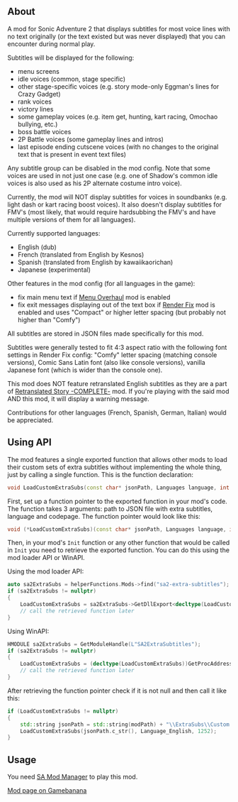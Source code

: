 ## About

A mod for Sonic Adventure 2 that displays subtitles for most voice lines with no text originally (or the text existed but was never displayed) that you can encounter during normal play.

Subtitles will be displayed for the following:
* menu screens
* idle voices (common, stage specific)
* other stage-specific voices (e.g. story mode-only Eggman's lines for Crazy Gadget)
* rank voices
* victory lines
* some gameplay voices (e.g. item get, hunting, kart racing, Omochao bullying, etc.)
* boss battle voices
* 2P Battle voices (some gameplay lines and intros)
* last episode ending cutscene voices (with no changes to the original text that is present in event text files)

Any subtitle group can be disabled in the mod config. Note that some voices are used in not just one case (e.g. one of Shadow's common idle voices is also used as his 2P alternate costume intro voice).

Currently, the mod will NOT display subtitles for voices in soundbanks (e.g. light dash or kart racing boost voices). It also doesn't display subtitles for FMV's (most likely, that would require hardsubbing the FMV's and have multiple versions of them for all languages).

Currently supported languages:
* English (dub)
* French (translated from English by Kesnos)
* Spanish (translated from English by kawaiikaorichan)
* Japanese (experimental)

Other features in the mod config (for all languages in the game):
* fix main menu text if [Menu Overhaul](https://gamebanana.com/mods/33169) mod is enabled
* fix exit messages displaying out of the text box if [Render Fix](https://gamebanana.com/mods/452445) mod is enabled and uses "Compact" or higher letter spacing (but probably not higher than "Comfy")

All subtitles are stored in JSON files made specifically for this mod.

Subtitles were generally tested to fit 4:3 aspect ratio with the following font settings in Render Fix config: "Comfy" letter spacing (matching console versions), Comic Sans Latin font (also like console versions), vanilla Japanese font (which is wider than the console one).

This mod does NOT feature retranslated English subtitles as they are a part of [Retranslated Story -COMPLETE-](https://gamebanana.com/mods/437858) mod. If you're playing with the said mod AND this mod, it will display a warning message.

Contributions for other languages (French, Spanish, German, Italian) would be appreciated.

## Using API

The mod features a single exported function that allows other mods to load their custom sets of extra subtitles without implementing the whole thing, just by calling a single function. This is the function declaration:

```c++
void LoadCustomExtraSubs(const char* jsonPath, Languages language, int codepage)
```

First, set up a function pointer to the exported function in your mod's code. The function takes 3 arguments: path to JSON file with extra subtitles, language and codepage. The function pointer would look like this:

```c++
void (*LoadCustomExtraSubs)(const char* jsonPath, Languages language, int codepage) = nullptr;
```
Then, in your mod's `Init` function or any other function that would be called in `Init` you need to retrieve the exported function. You can do this using the mod loader API or WinAPI.

Using the mod loader API:

```c++
auto sa2ExtraSubs = helperFunctions.Mods->find("sa2-extra-subtitles");
if (sa2ExtraSubs != nullptr)
{
	LoadCustomExtraSubs = sa2ExtraSubs->GetDllExport<decltype(LoadCustomExtraSubs)>("LoadCustomExtraSubs");
	// call the retrieved function later
}
```
Using WinAPI:

```c++
HMODULE sa2ExtraSubs = GetModuleHandle(L"SA2ExtraSubtitles");
if (sa2ExtraSubs != nullptr)
{
	LoadCustomExtraSubs = (decltype(LoadCustomExtraSubs))GetProcAddress(sa2ExtraSubs, "LoadCustomExtraSubs");
	// call the retrieved function later
}
```
After retrieving the function pointer check if it is not null and then call it like this:

```c++
if (LoadCustomExtraSubs != nullptr)
{
	std::string jsonPath = std::string(modPath) + "\\ExtraSubs\\Custom.json"; // modPath is the path to YOUR mod, the rest might be anything you want
	LoadCustomExtraSubs(jsonPath.c_str(), Language_English, 1252);
}
```

## Usage

You need [SA Mod Manager](https://github.com/X-Hax/SA-Mod-Manager) to play this mod.

[Mod page on Gamebanana](https://gamebanana.com/mods/583770)
